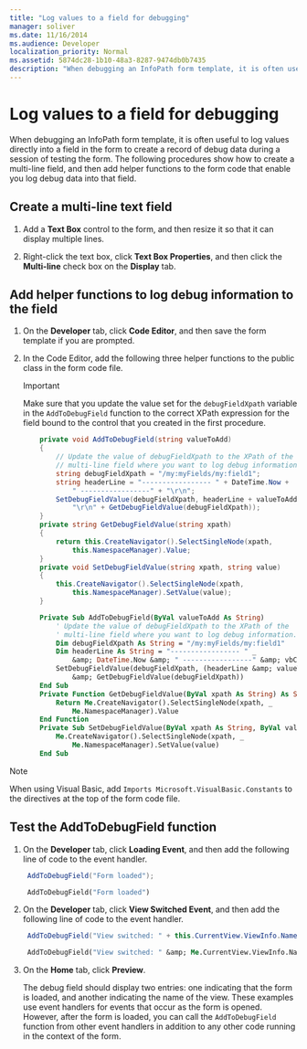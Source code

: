 ```yaml
---
title: "Log values to a field for debugging"
manager: soliver
ms.date: 11/16/2014
ms.audience: Developer
localization_priority: Normal
ms.assetid: 5874dc28-1b10-48a3-8287-9474db0b7435
description: "When debugging an InfoPath form template, it is often useful to log values directly into a field in the form to create a record of debug data during a session of testing the form. The following procedures show how to create a multi-line field, and then add helper functions to the form code that enable you log debug data into that field."
---
```


# Log values to a field for debugging

When debugging an InfoPath form template, it is often useful to log values directly into a field in the form to create a record of debug data during a session of testing the form. The following procedures show how to create a multi-line field, and then add helper functions to the form code that enable you log debug data into that field.
  
## Create a multi-line text field

1. Add a **Text Box** control to the form, and then resize it so that it can display multiple lines. 
    
2. Right-click the text box, click **Text Box Properties**, and then click the **Multi-line** check box on the **Display** tab. 
    
## Add helper functions to log debug information to the field

1. On the **Developer** tab, click **Code Editor**, and then save the form template if you are prompted.
    
2. In the Code Editor, add the following three helper functions to the public class in the form code file.
    
   > [!IMPORTANT]
   > Make sure that you update the value set for the  `debugFieldXpath` variable in the  `AddToDebugField` function to the correct XPath expression for the field bound to the control that you created in the first procedure. 
  
    ```cs
        private void AddToDebugField(string valueToAdd)
        {
            // Update the value of debugFieldXpath to the XPath of the
            // multi-line field where you want to log debug information.
            string debugFieldXpath = "/my:myFields/my:field1";
            string headerLine = "----------------- " + DateTime.Now + 
                " -----------------" + "\r\n";
            SetDebugFieldValue(debugFieldXpath, headerLine + valueToAdd + 
                "\r\n" + GetDebugFieldValue(debugFieldXpath));
        }
        private string GetDebugFieldValue(string xpath)
        {
            return this.CreateNavigator().SelectSingleNode(xpath, 
                this.NamespaceManager).Value;
        }
        private void SetDebugFieldValue(string xpath, string value)
        {
            this.CreateNavigator().SelectSingleNode(xpath, 
                this.NamespaceManager).SetValue(value);
        }
    ```

    ```vb
        Private Sub AddToDebugField(ByVal valueToAdd As String)
            ' Update the value of debugFieldXpath to the XPath of the 
            ' multi-line field where you want to log debug information.
            Dim debugFieldXpath As String = "/my:myFields/my:field1"
            Dim headerLine As String = "----------------- " _
                &amp; DateTime.Now &amp; " -----------------" &amp; vbCrLf
            SetDebugFieldValue(debugFieldXpath, (headerLine &amp; valueToAdd &amp; vbCrLf) _
                &amp; GetDebugFieldValue(debugFieldXpath))
        End Sub
        Private Function GetDebugFieldValue(ByVal xpath As String) As String
            Return Me.CreateNavigator().SelectSingleNode(xpath, _
                Me.NamespaceManager).Value
        End Function
        Private Sub SetDebugFieldValue(ByVal xpath As String, ByVal value As String)
            Me.CreateNavigator().SelectSingleNode(xpath, _
                Me.NamespaceManager).SetValue(value)
        End Sub
    ```

> [!NOTE] 
> When using Visual Basic, add  `Imports Microsoft.VisualBasic.Constants` to the directives at the top of the form code file. 
  
## Test the AddToDebugField function

1. On the **Developer** tab, click **Loading Event**, and then add the following line of code to the event handler.
    
   ```cs
    AddToDebugField("Form loaded");
   ```

   ```vb
    AddToDebugField("Form loaded")
   ```

2. On the **Developer** tab, click **View Switched Event**, and then add the following line of code to the event handler.
    
   ```cs
    AddToDebugField("View switched: " + this.CurrentView.ViewInfo.Name);
   ```

   ```vb
    AddToDebugField("View switched: " &amp; Me.CurrentView.ViewInfo.Name)
   ```

3. On the **Home** tab, click **Preview**.
    
   The debug field should display two entries: one indicating that the form is loaded, and another indicating the name of the view. These examples use event handlers for events that occur as the form is opened. However, after the form is loaded, you can call the  `AddToDebugField` function from other event handlers in addition to any other code running in the context of the form. 
  

